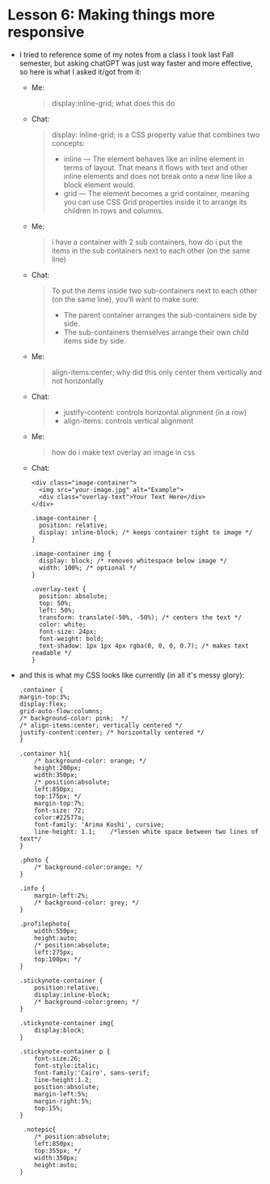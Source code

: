 # Lesson 6: Making things more responsive

* I tried to reference some of my notes from a class I took last Fall semester, but asking chatGPT was just way faster and more effective, so here is what I asked it/got from it:
  * Me:
      > display:inline-grid; what does this do
  * Chat:
      
      > display: inline-grid; is a CSS property value that combines two concepts:
      >   * inline — The element behaves like an inline element in terms of layout. That means it flows with text and other inline elements and does not break onto a new line like a block element would.
      >   * grid — The element becomes a grid container, meaning you can use CSS Grid properties inside it to arrange its children in rows and columns.

  * Me:
      > i have a container with 2 sub containers, how do i put the items in the sub containers next to each other (on the same line)
  * Chat:
      > To put the items inside two sub-containers next to each other (on the same line), you'll want to make sure:
      >   * The parent container arranges the sub-containers side by side.
      >   * The sub-containers themselves arrange their own child items side by side.
  * Me:
      > align-items:center; why did this only center them vertically and not horizontally
  * Chat:
      > * justify-content: controls horizontal alignment (in a row)
      > * align-items: controls vertical alignment
  * Me:
      > how do i make text overlay an image in css
  * Chat:
      ```
      <div class="image-container">
        <img src="your-image.jpg" alt="Example">
        <div class="overlay-text">Your Text Here</div>
      </div>
      ```
      ```
      .image-container {
        position: relative;
        display: inline-block; /* keeps container tight to image */
      }
      
      .image-container img {
        display: block; /* removes whitespace below image */
        width: 100%; /* optional */
      }
      
      .overlay-text {
        position: absolute;
        top: 50%;
        left: 50%;
        transform: translate(-50%, -50%); /* centers the text */
        color: white;
        font-size: 24px;
        font-weight: bold;
        text-shadow: 1px 1px 4px rgba(0, 0, 0, 0.7); /* makes text readable */
      }
      ```
* and this is what my CSS looks like currently (in all it's messy glory):
    ```
    .container {
    margin-top:3%;
    display:flex;
    grid-auto-flow:columns;
    /* background-color: pink;  */
    /* align-items:center; vertically centered */
    justify-content:center; /* horizontally centered */
    }
    
    .container h1{
        /* background-color: orange; */
        height:200px;
        width:350px;
        /* position:absolute;
        left:850px;
        top:175px; */
        margin-top:7%;
        font-size: 72;
        color:#22577a;
        font-family: 'Arima Koshi', cursive;
        line-height: 1.1;    /*lessen white space between two lines of text*/
    } 
    
    .photo {
        /* background-color:orange; */
    }
    
    .info {
        margin-left:2%;
        /* background-color: grey; */
    }
    
    .profilephoto{
        width:550px;
        height:auto;
        /* position:absolute;
        left:275px;
        top:100px; */
    } 
    
    .stickynote-container {
        position:relative;
        display:inline-block;
        /* background-color:green; */
    }
    
    .stickynote-container img{
        display:block;
    }
    
    .stickynote-container p {
        font-size:26;
        font-style:italic;
        font-family:'Cairo', sans-serif;
        line-height:1.2;
        position:absolute;
        margin-left:5%;
        margin-right:5%;
        top:15%;
    }
    
     .notepic{
        /* position:absolute;
        left:850px;
        top:355px; */
        width:350px;
        height:auto;
    }
    ```



    
